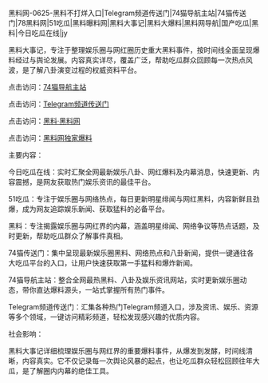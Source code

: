 #
黑料网-0625-黑料不打烊入口|Telegram频道传送门|74猫导航主站|74猫传送门|78黑料网|51吃瓜|黑料曝料网|黑料大事记|黑料大爆料|黑料网导航|国产吃瓜|黑料|今日吃瓜在线|jy

黑料大事记，专注于整理娱乐圈与网红圈历史重大黑料事件，按时间线全面呈现爆料经过与舆论发展。内容真实详尽，覆盖广泛，帮助吃瓜群众回顾每一次热点风波，是了解八卦演变过程的权威资料平台。


点击访问：<a href="https://74mao.com/">74猫导航主站</a>

点击访问：<a href="https://74mao.com/">Telegram频道传送门</a>

点击访问：<a href="https://sdbsd.pages.dev/">黑料·黑料网</a>

点击访问：<a href="https://tyer.pages.dev/">黑料网独家爆料</a>


主要内容：

今日吃瓜在线：实时汇聚全网最新娱乐八卦、网红爆料及内幕消息，快速更新、内容震撼，是网友获取热门娱乐资讯的最佳平台。

51吃瓜：专注于娱乐圈与网络热点，每日更新明星绯闻与网红黑料，内容新鲜且劲爆，成为网友追踪娱乐新闻、获取猛料的必备平台。

黑料：专注揭露娱乐圈与网红界的内幕，涵盖明星绯闻、网络争议等热点话题，及时更新，帮助吃瓜群众了解事件真相。

74猫传送门：集中呈现最新娱乐圈黑料、网络热点和八卦新闻，提供一键通往各大吃瓜平台的入口，让用户快速获取第一手猛料和爆炸新闻。

74猫导航主站：整合全网最热黑料、八卦及娱乐资讯网站，实时更新娱乐圈动态，带你直达爆料源头，一站式掌握所有热门事件。

Telegram频道传送门：汇集各种热门Telegram频道入口，涉及资讯、娱乐、资源等多个领域，一键访问精彩频道，轻松发现感兴趣的优质内容。

社会影响：

黑料大事记详细梳理娱乐圈与网红界的重要爆料事件，从爆发到发酵，时间线清晰，内容真实。它不仅记录每一次舆论风暴的起点，也让吃瓜群众轻松回顾往年大瓜，是了解圈内内幕的绝佳工具。

<span style="display:none;">[Canonical link](https://github.com/Khongduoc69/645525 ）</span>
